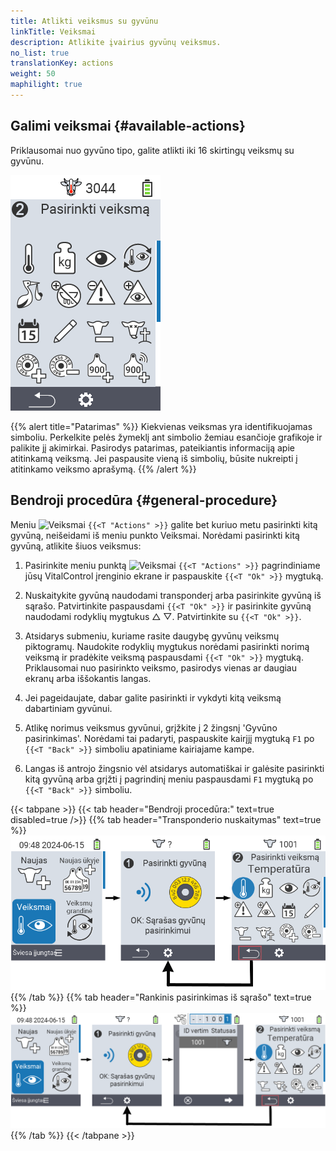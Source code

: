 ```yaml
---
title: Atlikti veiksmus su gyvūnu
linkTitle: Veiksmai
description: Atlikite įvairius gyvūnų veiksmus.
no_list: true
translationKey: actions
weight: 50
maphilight: true
---
```

## Galimi veiksmai {#available-actions}

Priklausomai nuo gyvūno tipo, galite atlikti iki 16 skirtingų veiksmų su gyvūnu.


<img src="images/menu2.png" alt="VitalControl Veiksmai" title="Veiksmai" usemap="#workmap" class="maphilight" />

<map name="workmap">
  <area shape="rect" coords="3,100,60,165" alt="Temperatūra" title="Matuokite savo gyvūnų karščiavimą&#10;Pelės paspaudimas: atidaryti dokumentaciją" href="/lt/docs/actions/measure-temperature/">
  <area shape="rect" coords="60,100,118,165" alt="Svoris" title="Įrašykite savo gyvūnų svorį&#10;Pelės paspaudimas: atidaryti dokumentaciją" href="/lt/docs/actions/record-weight/">
  <area shape="rect" coords="118,100,174,165" alt="Vertinimas" title="Įvertinkite savo gyvūnus&#10;Pelės paspaudimas: atidaryti dokumentaciją" href="/lt/docs/actions/rating/">
  <area shape="rect" coords="174,100,230,165" alt="Veiksmų grandinė" title="Taikyti ir nustatyti veiksmų grandinę&#10;Pelės paspaudimas: atidaryti dokumentaciją" href="/lt/docs/chain-of-actions/">
   <area shape="rect" coords="3,165,60,225" alt="Veršiavimasis" title="Registruoti veršiavimąsi&#10;Pelės paspaudimas: atidaryti dokumentaciją" href="/lt/docs/actions/calving/">
   <area shape="rect" coords="60,165,120,225" alt="Sausinimas" title=" Sausinti karvę arba pridėti ją į šviežių karvių sąrašą&#10;Pelės paspaudimas: atidaryti dokumentaciją" href="/lt/docs/actions/dry-off/">
   <area shape="rect" coords="120,165,175,225" alt="Signalizacija" title="Pridėti ir pašalinti gyvūnus iš signalizacijos sąrašo&#10;Pelės paspaudimas: atidaryti dokumentaciją" href="/lt/docs/actions/alarm/">
   <area shape="rect" coords="175,165,230,225" alt="Stebėjimas" title="Pridėti gyvūnus į stebėjimo sąrašą arba pašalinti juos&#10;Pelės paspaudimas: atidaryti dokumentaciją" href="/lt/docs/actions/on-watch/">
   <area shape="rect" coords="3,225,60,280" alt="Gyvūno istorija" title="Peržiūrėti gyvūno istoriją&#10;Pelės paspaudimas: atidaryti dokumentaciją" href="/lt/docs/actions/animal-history/">
   <area shape="rect" coords="60,225,120,280" alt="Redaguoti" title="Redaguoti pasirinkto gyvūno duomenis&#10;Pelės paspaudimas: atidaryti dokumentaciją" href="/lt/docs/actions/edit/">
   <area shape="rect" coords="120,225,175,280" alt="Išregistruoti" title="Išregistruoti gyvūną&#10;Pelės paspaudimas: atidaryti dokumentaciją" href="/lt/docs/actions/unregister/">
   <area shape="rect" coords="175,225,230,280" alt="Gyvūno praradimas" title="Registruoti gyvūno praradimą&#10;Pelės paspaudimas: atidaryti dokumentaciją" href="/lt/docs/actions/animal-loss/">
   <area shape="rect" coords="3,280,60,337" alt="Priskirti transponderį" title="Priskirti transponderį gyvūnui&#10;Pelės paspaudimas: atidaryti dokumentaciją" href="/lt/docs/actions/link-transponder/">
   <area shape="rect" coords="55,280,120,337" alt="Atjungti transponderį" title="Pašalinti transponderio ryšį su gyvūnu&#10;Pelės paspaudimas: atidaryti dokumentaciją" href="/lt/docs/actions/unlink-transponder/">
   <area shape="rect" coords="120,280,175,337" alt="Priskirti gyvūno ID rankiniu būdu" title="Priskirti nacionalinį gyvūno ID gyvūnui, kuris neturi nacionalinio gyvūno ID&#10;Pelės paspaudimas: atidaryti dokumentaciją" href="/lt/docs/actions/link-animal-id/#link-animal-id">
   <area shape="rect" coords="175,280,230,337" alt="Priskirti gyvūno ID su skenavimu" title="Priskirti nacionalinį gyvūno ID gyvūnui, kuris neturi nacionalinio gyvūno ID&#10;Pelės paspaudimas: atidaryti dokumentaciją" href="/lt/docs/actions/link-animal-id/#link-animal-id-with-electronic-ear-tag-scan">

   <area shape="rect" coords="100,340,140,375" alt="Nustatymai" title="Iššaukti nustatymus&#10;Pelės paspaudimas: į dokumentaciją" href="/lt/docs/actions/setting/">
</map>

{{% alert title="Patarimas" %}}
Kiekvienas veiksmas yra identifikuojamas simboliu. Perkelkite pelės žymeklį ant simbolio žemiau esančioje grafikoje ir palikite jį akimirkai. Pasirodys patarimas, pateikiantis informaciją apie atitinkamą veiksmą. Jei paspausite vieną iš simbolių, būsite nukreipti į atitinkamo veiksmo aprašymą.
{{% /alert %}}

## Bendroji procedūra {#general-procedure}

Meniu  <img src="/icons/actions.svg" width="40" align="bottom" alt="Veiksmai" /> `{{<T "Actions" >}}` galite bet kuriuo metu pasirinkti kitą gyvūną, neišeidami iš meniu punkto Veiksmai. Norėdami pasirinkti kitą gyvūną, atlikite šiuos veiksmus:

1. Pasirinkite meniu punktą  <img src="/icons/actions.svg" width="40" align="bottom" alt="Veiksmai" /> `{{<T "Actions" >}}` pagrindiniame jūsų VitalControl įrenginio ekrane ir paspauskite `{{<T "Ok" >}}` mygtuką.

2. Nuskaitykite gyvūną naudodami transponderį arba pasirinkite gyvūną iš sąrašo. Patvirtinkite paspausdami `{{<T "Ok" >}}` ir pasirinkite gyvūną naudodami rodyklių mygtukus △ ▽. Patvirtinkite su `{{<T "Ok" >}}`.

3. Atsidarys submeniu, kuriame rasite daugybę gyvūnų veiksmų piktogramų. Naudokite rodyklių mygtukus norėdami pasirinkti norimą veiksmą ir pradėkite veiksmą paspausdami `{{<T "Ok" >}}` mygtuką. Priklausomai nuo pasirinkto veiksmo, pasirodys vienas ar daugiau ekranų arba iššokantis langas.

4. Jei pageidaujate, dabar galite pasirinkti ir vykdyti kitą veiksmą dabartiniam gyvūnui.

5. Atlikę norimus veiksmus gyvūnui, grįžkite į 2 žingsnį 'Gyvūno pasirinkimas'. Norėdami tai padaryti, paspauskite kairįjį mygtuką `F1` po `{{<T "Back" >}}` simboliu apatiniame kairiajame kampe.

6. Langas iš antrojo žingsnio vėl atsidarys automatiškai ir galėsite pasirinkti kitą gyvūną arba grįžti į pagrindinį meniu paspausdami `F1` mygtuką po `{{<T "Back" >}}` simboliu.

{{< tabpane >}}
{{< tab header="Bendroji procedūra:" text=true disabled=true />}}
{{% tab header="Transponderio nuskaitymas" text=true %}}
![VitalControl: Meniu Veiksmai Bendroji procedūra](images/next-animal-scan.png "Gyvūnų veiksmų vykdymas, pasirinkimas per nuskaitymą")
{{% /tab %}}
{{% tab header="Rankinis pasirinkimas iš sąrašo" text=true %}}
![VitalControl: Meniu Veiksmai Bendroji procedūra](images/next-animal-manual-select.png "Gyvūnų veiksmų vykdymas, rankinis pasirinkimas")
{{% /tab %}}
{{< /tabpane >}}


